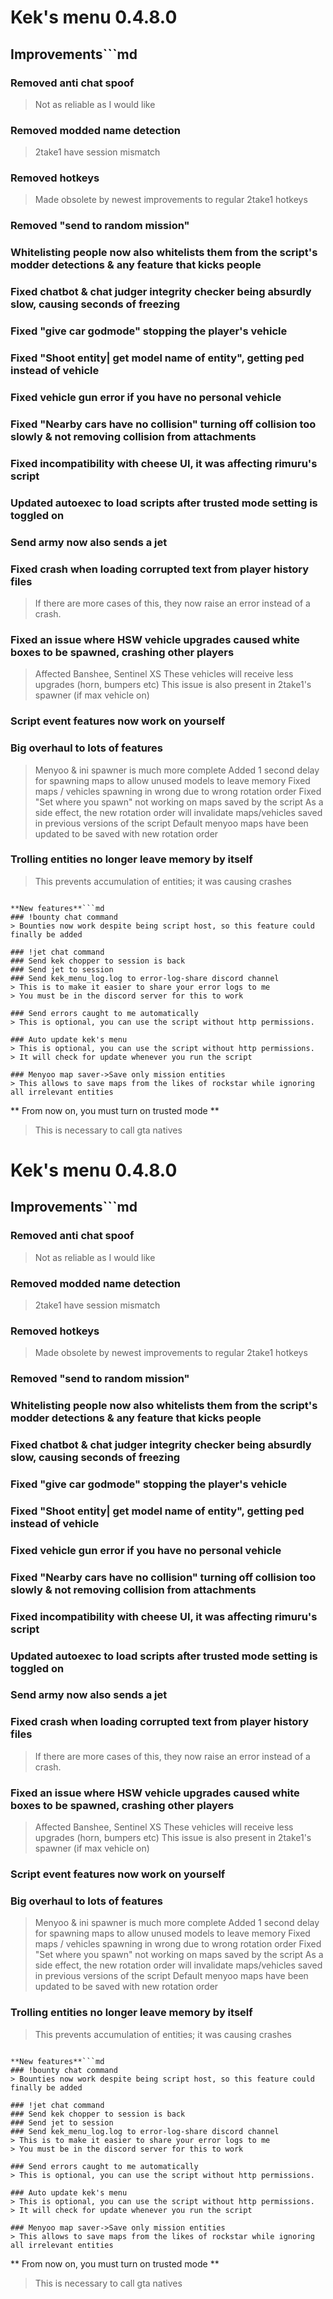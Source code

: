 # **Kek's menu 0.4.8.0**

## **Improvements**```md
### Removed anti chat spoof
> Not as reliable as I would like

### Removed modded name detection
> 2take1 have session mismatch

### Removed hotkeys
> Made obsolete by newest improvements to regular 2take1 hotkeys

### Removed "send to random mission"
### Whitelisting people now also whitelists them from the script's modder detections & any feature that kicks people
### Fixed chatbot & chat judger integrity checker being absurdly slow, causing seconds of freezing
### Fixed "give car godmode" stopping the player's vehicle
### Fixed "Shoot entity| get model name of entity", getting ped instead of vehicle
### Fixed vehicle gun error if you have no personal vehicle
### Fixed "Nearby cars have no collision" turning off collision too slowly & not removing collision from attachments
### Fixed incompatibility with cheese UI, it was affecting rimuru's script
### Updated autoexec to load scripts after trusted mode setting is toggled on
### Send army now also sends a jet
### Fixed crash when loading corrupted text from player history files
> If there are more cases of this, they now raise an error instead of a crash.

### Fixed an issue where HSW vehicle upgrades caused white boxes to be spawned, crashing other players
> Affected Banshee, Sentinel XS
> These vehicles will receive less upgrades (horn, bumpers etc)
> This issue is also present in 2take1's spawner (if max vehicle on)

### Script event features now work on yourself
### Big overhaul to lots of features
> Menyoo & ini spawner is much more complete
> Added 1 second delay for spawning maps to allow unused models to leave memory
> Fixed maps / vehicles spawning in wrong due to wrong rotation order
> Fixed "Set where you spawn" not working on maps saved by the script
> As a side effect, the new rotation order will invalidate maps/vehicles saved in previous versions of the script
> Default menyoo maps have been updated to be saved with new rotation order

### Trolling entities no longer leave memory by itself
> This prevents accumulation of entities; it was causing crashes

```

**New features**```md
### !bounty chat command
> Bounties now work despite being script host, so this feature could finally be added

### !jet chat command
### Send kek chopper to session is back
### Send jet to session
### Send kek_menu_log.log to error-log-share discord channel
> This is to make it easier to share your error logs to me
> You must be in the discord server for this to work

### Send errors caught to me automatically
> This is optional, you can use the script without http permissions.

### Auto update kek's menu
> This is optional, you can use the script without http permissions.
> It will check for update whenever you run the script

### Menyoo map saver->Save only mission entities
> This allows to save maps from the likes of rockstar while ignoring all irrelevant entities
```

** From now on, you must turn on trusted mode **
> This is necessary to call gta natives


# **Kek's menu 0.4.8.0**

## **Improvements**```md
### Removed anti chat spoof
> Not as reliable as I would like

### Removed modded name detection
> 2take1 have session mismatch

### Removed hotkeys
> Made obsolete by newest improvements to regular 2take1 hotkeys

### Removed "send to random mission"
### Whitelisting people now also whitelists them from the script's modder detections & any feature that kicks people
### Fixed chatbot & chat judger integrity checker being absurdly slow, causing seconds of freezing
### Fixed "give car godmode" stopping the player's vehicle
### Fixed "Shoot entity| get model name of entity", getting ped instead of vehicle
### Fixed vehicle gun error if you have no personal vehicle
### Fixed "Nearby cars have no collision" turning off collision too slowly & not removing collision from attachments
### Fixed incompatibility with cheese UI, it was affecting rimuru's script
### Updated autoexec to load scripts after trusted mode setting is toggled on
### Send army now also sends a jet
### Fixed crash when loading corrupted text from player history files
> If there are more cases of this, they now raise an error instead of a crash.

### Fixed an issue where HSW vehicle upgrades caused white boxes to be spawned, crashing other players
> Affected Banshee, Sentinel XS
> These vehicles will receive less upgrades (horn, bumpers etc)
> This issue is also present in 2take1's spawner (if max vehicle on)

### Script event features now work on yourself
### Big overhaul to lots of features
> Menyoo & ini spawner is much more complete
> Added 1 second delay for spawning maps to allow unused models to leave memory
> Fixed maps / vehicles spawning in wrong due to wrong rotation order
> Fixed "Set where you spawn" not working on maps saved by the script
> As a side effect, the new rotation order will invalidate maps/vehicles saved in previous versions of the script
> Default menyoo maps have been updated to be saved with new rotation order

### Trolling entities no longer leave memory by itself
> This prevents accumulation of entities; it was causing crashes

```

**New features**```md
### !bounty chat command
> Bounties now work despite being script host, so this feature could finally be added

### !jet chat command
### Send kek chopper to session is back
### Send jet to session
### Send kek_menu_log.log to error-log-share discord channel
> This is to make it easier to share your error logs to me
> You must be in the discord server for this to work

### Send errors caught to me automatically
> This is optional, you can use the script without http permissions.

### Auto update kek's menu
> This is optional, you can use the script without http permissions.
> It will check for update whenever you run the script

### Menyoo map saver->Save only mission entities
> This allows to save maps from the likes of rockstar while ignoring all irrelevant entities
```

** From now on, you must turn on trusted mode **
> This is necessary to call gta natives
